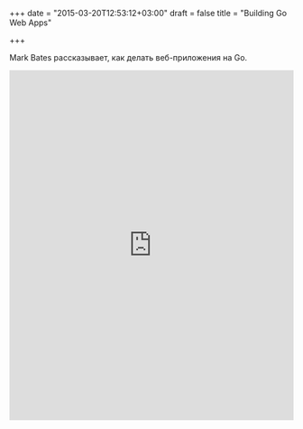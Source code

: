 +++
date = "2015-03-20T12:53:12+03:00"
draft = false
title = "Building Go Web Apps"

+++

<p>Mark Bates рассказывает, как делать веб-приложения на Go.</p>
 <iframe width="100%" height="620" src="https://www.youtube.com/embed/-Qz4JPZF_H0" frameborder="0" allowfullscreen></iframe>